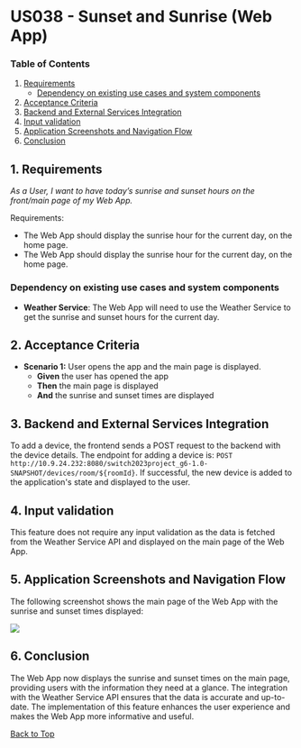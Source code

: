# US038 - Sunset and Sunrise (Web App)

### Table of Contents

1. [Requirements](#1-requirements)
    - [Dependency on existing use cases and system components](#dependency-on-existing-use-cases-and-system-components)
2. [Acceptance Criteria](#2-acceptance-criteria)
3. [Backend and External Services Integration](#3-backend-and-external-services-integration)
4. [Input validation](#4-input-validation)
5. [Application Screenshots and Navigation Flow](#4-application-screenshots-and-navigation-flow)
6. [Conclusion](#5-conclusion)

## 1. Requirements

_As a User, I want to have today’s sunrise and sunset hours on the front/main
page of my Web App._

Requirements:

- The Web App should display the sunrise hour for the current day, on the home page.
- The Web App should display the sunrise hour for the current day, on the home page.

### Dependency on existing use cases and system components

- **Weather Service**: The Web App will need to use the Weather Service to get the sunrise and sunset hours for the
  current day.

## 2. Acceptance Criteria

- **Scenario 1:** User opens the app and the main page is displayed.
    - **Given** the user has opened the app
    - **Then** the main page is displayed
    - **And** the sunrise and sunset times are displayed

## 3. Backend and External Services Integration

To add a device, the frontend sends a POST request to the backend with the device details. The endpoint for adding a
device is: `POST http://10.9.24.232:8080/switch2023project_g6-1.0-SNAPSHOT/devices/room/${roomId}`. If successful, the new
device is added to the application's state and displayed to the user.

## 4. Input validation

This feature does not require any input validation as the data is fetched from the Weather Service API and displayed
on the main page of the Web App.

## 5. Application Screenshots and Navigation Flow

The following screenshot shows the main page of the Web App with the sunrise and sunset times displayed:

<img src="https://i.postimg.cc/nzhWXcjT/image.png">

## 6. Conclusion

The Web App now displays the sunrise and sunset times on the main page, providing users with the information they need
at a glance. The integration with the Weather Service API ensures that the data is accurate and up-to-date. The
implementation of this feature enhances the user experience and makes the Web App more informative and useful.

[Back to Top](#us038---sunset-and-sunrise-web-app)